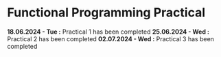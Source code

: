 # Functional Programming Practical

**18.06.2024 - Tue :** Practical 1 has been completed 
**25.06.2024 - Wed :** Practical 2 has been completed
**02.07.2024 - Wed :** Practical 3 has been completed